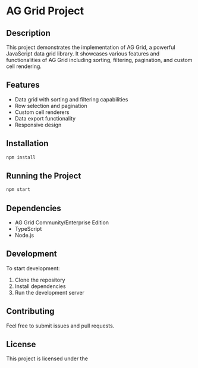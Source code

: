 # AG Grid Project

## Description
This project demonstrates the implementation of AG Grid, a powerful JavaScript data grid library. It showcases various features and functionalities of AG Grid including sorting, filtering, pagination, and custom cell rendering.

## Features
- Data grid with sorting and filtering capabilities
- Row selection and pagination
- Custom cell renderers
- Data export functionality
- Responsive design

## Installation
```bash
npm install
```

## Running the Project
```bash
npm start
```

## Dependencies
- AG Grid Community/Enterprise Edition
- TypeScript
- Node.js

## Development
To start development:
1. Clone the repository
2. Install dependencies
3. Run the development server

## Contributing
Feel free to submit issues and pull requests.

## License
This project is licensed under the